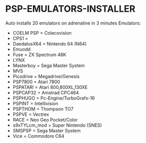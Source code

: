 # PSP-EMULATORS-INSTALLER
Auto installs 20 emulators on adrenaline in 3 minutes
Emulators:
- COELM PSP = Colecovision
- CPS1 = 
- DaedalusX64 = Nintendo 64 (N64)
- Emuodd
- Fuse = ZX Spectrum 48K
- LYNX
- Masterboy = Sega Master System
- MVS
- Picodrive = Megadrive/Genesis
- PSP7800 = Atari 7800
- PSPATARI = Atari 800,800XL,130XE
- PSPCAP32 = Amstrad CPC464
- PSPHUGO = Pc-Engine/TurboGrafx-16
- PSPINT = Intellivision
- PSPTHOM = Thompson TO7
- PSPVE = Vectrex
- RACE = Neo Geo Pocket/Color
- s9xTYLcm_mod = Super Nintendo (SNES)
- SMSPSP = Sega Master System
- Vice = Commodore C64
